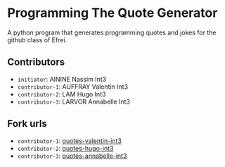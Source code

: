 # Programming The Quote Generator 

A python program that generates programming quotes and jokes for the github class of Efrei.

## Contributors
- `initiator`: AININE Nassim Int3
- `contributor-1`: AUFFRAY Valentin Int3
- `contributor-2`: LAM Hugo Int3
- `contributor-3`: LARVOR Annabelle Int3

## Fork urls
- `contributor-1`: [quotes-valentin-int3](https://github.com/JustDiablot/quotes-valentin-int3?organization=JustDiablot&organization=JustDiablot)
- `contributor-2`: [quotes-hugo-int3](https://github.com/Wukirex/quotes-hugo-int3)
- `contributor-3`: [quotes-annabelle-int3](https://github.com/Larobelle/quotes-annabelle-int3)
